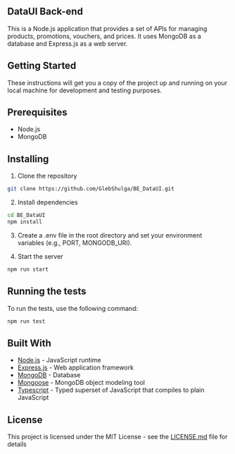 ## DataUI Back-end

This is a Node.js application that provides a set of APIs for managing products, promotions, vouchers, and prices. It uses MongoDB as a database and Express.js as a web server.

## Getting Started

These instructions will get you a copy of the project up and running on your local machine for development and testing purposes.

## Prerequisites

- Node.js
- MongoDB

## Installing

1. Clone the repository

```bash
git clone https://github.com/GlebShulga/BE_DataUI.git
```

2. Install dependencies

```bash
cd BE_DataUI
npm install
```

3. Create a .env file in the root directory and set your environment variables (e.g., PORT, MONGODB_URI).

4. Start the server

```bash
npm run start
```

## Running the tests

To run the tests, use the following command:

```bash
npm run test
```

## Built With

- [Node.js](https://nodejs.org/) - JavaScript runtime
- [Express.js](https://expressjs.com/) - Web application framework
- [MongoDB](https://www.mongodb.com/) - Database
- [Mongoose](https://mongoosejs.com/) - MongoDB object modeling tool
- [Typescript](https://www.typescriptlang.org/) - Typed superset of JavaScript that compiles to plain JavaScript

## License

This project is licensed under the MIT License - see the [LICENSE.md](LICENSE.md) file for details
